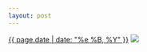 ```yaml
---
layout: post
---
```


<p>
  <time><a href="/269">{{ page.date | date: "%e %B, %Y" }}</a></time>
  <a href="/269"><img src="{{ site.assets_url }}/269-640.jpg" srcset="{{ site.assets_url }}/269-1280.jpg 1280w, {{ site.assets_url }}/269-960.jpg 960w, {{ site.assets_url }}/269-640.jpg 640w, {{ site.assets_url }}/269-320.jpg 320w" sizes="(min-width: 700px) 50vw, calc(100vw - 2rem)" /></a>
</p>
